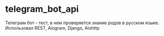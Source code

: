 # telegram_bot_api

Телеграм бот - тест, в нем проверяется знание родов в русском языке. Использовал REST, Aiogram, Django, Aiohttp
